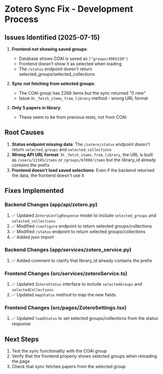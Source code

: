 # Zotero Sync Fix - Development Process

## Issues Identified (2025-07-15)

1. **Frontend not showing saved groups**: 
   - Database shows COAI is saved as `["groups/4965330"]` 
   - Frontend doesn't show it as selected when loading
   - The `/status` endpoint doesn't return selected_groups/selected_collections

2. **Sync not fetching from selected groups**: 
   - The COAI group has 2268 items but the sync returned "0 new"
   - Issue in `_fetch_items_from_library` method - wrong URL format

3. **Only 5 papers in library**: 
   - These seem to be from previous tests, not from COAI

## Root Causes

1. **Status endpoint missing data**: The `/zotero/status` endpoint doesn't return `selected_groups` and `selected_collections`
2. **Wrong API URL format**: In `_fetch_items_from_library`, the URL is built as `/users/12345/items` or `/groups/67890/items` but the library_id already contains the prefix
3. **Frontend doesn't load saved selections**: Even if the backend returned the data, the frontend doesn't use it

## Fixes Implemented

### Backend Changes (app/api/zotero.py)
1. ✅ Updated `ZoteroConfigResponse` model to include `selected_groups` and `selected_collections`
2. ✅ Modified `/configure` endpoint to return selected groups/collections
3. ✅ Modified `/status` endpoint to return selected groups/collections
4. ✅ Added json import

### Backend Changes (app/services/zotero_service.py)
1. ✅ Added comment to clarify that library_id already contains the prefix

### Frontend Changes (src/services/zoteroService.ts)
1. ✅ Updated `ZoteroStatus` interface to include `selectedGroups` and `selectedCollections`
2. ✅ Updated `mapStatus` method to map the new fields

### Frontend Changes (src/pages/ZoteroSettings.tsx)
1. ✅ Updated `loadStatus` to set selected groups/collections from the status response

## Next Steps
1. Test the sync functionality with the COAI group
2. Verify that the frontend properly shows selected groups when reloading the page
3. Check that sync fetches papers from the selected group